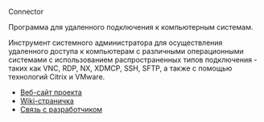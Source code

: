 Connector

Программа для удаленного подключения к компьютерным системам.

Инструмент системного администратора для осуществления удаленного доступа к компьютерам с различными операционными системами с использованием распространенных типов подключения - таких как VNC, RDP, NX, XDMCP, SSH, SFTP, а также с помощью технологий Citrix и VMware.

* [Веб-сайт проекта](http://ekorneechev.github.io/Connector)
* [Wiki-страничка](https://github.com/ekorneechev/Connector/wiki)
* [Связь с разработчиком](mailto:ekorneechev@gmail.com)
